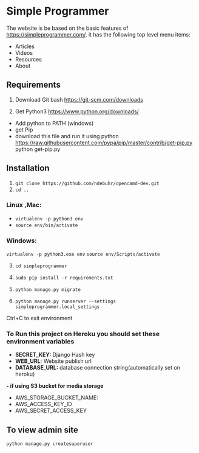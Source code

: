 # Simple Programmer

The website is be based on the basic features of https://simpleprogrammer.com/.
it has the following top level menu items:
- Articles
- Videos
- Resources
- About


## Requirements
1. Download Git bash
https://git-scm.com/downloads

2. Get Python3
https://www.python.org/downloads/
- Add python to PATH  (windows)
- get Pip
- download this file and run it using python
https://raw.githubusercontent.com/pypa/pip/master/contrib/get-pip.py
python get-pip.py


## Installation
1. ```git clone https://github.com/ndebuhr/opencamd-dev.git```
2. ```cd .. ```
### Linux ,Mac:
- ```virtualenv -p python3 env```
- ```source env/bin/activate```
### Windows:
```virtualenv -p python3.exe env```
```source env/Scripts/activate```

3. ```cd simpleprogrammer```

4. ```sudo pip install -r requirements.txt```
5. ```python manage.py migrate```
6. ```python manage.py runserver --settings simpleprogrammer.local_settings ```

Ctrl+C to exit environment

### To Run this project on Heroku you should set these environment variables
- **SECRET_KEY:**  Django Hash key
- **WEB_URL:** Website publish url
- **DATABASE_URL:** database connection string(automatically set on heroku)

**- if using S3 bucket for media storage**
- AWS_STORAGE_BUCKET_NAME:
- AWS_ACCESS_KEY_ID
- AWS_SECRET_ACCESS_KEY


## To view admin site 

```python manage.py createsuperuser```